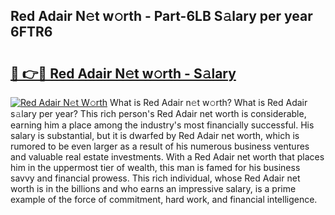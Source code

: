 ## Red Adair N𝚎t w𝚘rth - Part-6LB S𝚊lary per year 6FTR6

# <h2><a href="http://gc4ekpv.nevu.top/?p=Red+Adair">🔗 👉🔴 Red Adair N𝚎t w𝚘rth - S𝚊lary</a></h2>

[![Red Adair N𝚎t W𝚘rth](https://i.imgur.com/Oavwk0R.jpeg)](http://gc4ekpv.nevu.top/?p=Red+Adair)
What is Red Adair n𝚎t w𝚘rth? What is Red Adair s𝚊lary per year?
This rich person's Red Adair net worth is considerable, earning him a place among the industry's most financially successful. His salary is substantial, but it is dwarfed by Red Adair net worth, which is rumored to be even larger as a result of his numerous business ventures and valuable real estate investments. With a Red Adair net worth that places him in the uppermost tier of wealth, this man is famed for his business savvy and financial prowess. This rich individual, whose Red Adair net worth is in the billions and who earns an impressive salary, is a prime example of the force of commitment, hard work, and financial intelligence.
